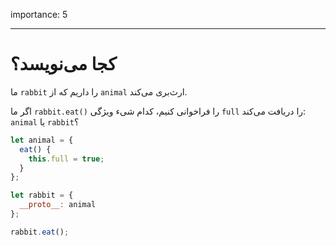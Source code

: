 importance: 5

---

# کجا می‌نویسد؟

ما `rabbit` را داریم که از `animal` ارث‌بری می‌کند.

اگر ما `rabbit.eat()` را فراخوانی کنیم، کدام شیء ویژگی `full` را دریافت می‌کند: `animal` یا `rabbit`؟

```js
let animal = {
  eat() {
    this.full = true;
  }
};

let rabbit = {
  __proto__: animal
};

rabbit.eat();
```
